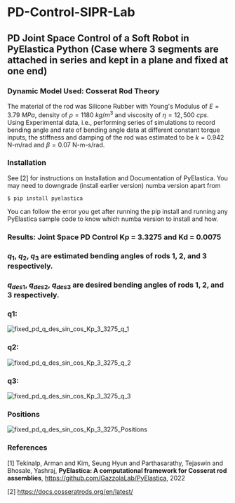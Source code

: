 # PD-Control-SIPR-Lab
## PD Joint Space Control of a Soft Robot in PyElastica Python (Case where 3 segments are attached in series and kept in a plane and fixed at one end)

### Dynamic Model Used: Cosserat Rod Theory
The material of the rod was Silicone Rubber with Young's Modulus of $E = 3.79\ MPa$, density of $\rho = 1180\ kg/m^3$ and viscosity of $\eta = 12,500\ cps$.  
Using Experimental data, i.e., performing series of simulations to record bending angle and rate of bending angle data at different constant torque inputs, the stiffness and damping of the rod was estimated to be $k = 0.942$ N-m/rad and $\beta = 0.07$ N-m-s/rad. 


### Installation
See [2] for instructions on Installation and Documentation of PyElastica. You may need to downgrade (install earlier version) numba version apart from
```
$ pip install pyelastica
```
You can follow the error you get after running the pip install and running any PyElastica sample code to know which numba version to install and how.

### Results: Joint Space PD Control Kp = 3.3275 and Kd = 0.0075
### $q_1$, $q_2$, $q_3$ are estimated bending angles of rods 1, 2, and 3 respectively.
### $q_{des1}$, $q_{des2}$, $q_{des3}$ are desired bending angles of rods 1, 2, and 3 respectively.
### q1:
![fixed_pd_q_des_sin_cos_Kp_3_3275_q_1](https://user-images.githubusercontent.com/34472717/209483234-7a60c474-4f14-47fc-b29d-6aa20cd9653b.png)

### q2:
![fixed_pd_q_des_sin_cos_Kp_3_3275_q_2](https://user-images.githubusercontent.com/34472717/209483239-877afcc0-a385-4281-9e77-ccd802a79914.png)

### q3:
![fixed_pd_q_des_sin_cos_Kp_3_3275_q_3](https://user-images.githubusercontent.com/34472717/209483247-9593443b-56ce-46fc-9db8-a9b881708e5a.png)

### Positions
![fixed_pd_q_des_sin_cos_Kp_3_3275_Positions](https://user-images.githubusercontent.com/34472717/209483250-45b5cf22-2e0e-4cda-b323-aaf25900abaf.png)


### References
[1] Tekinalp, Arman and Kim, Seung Hyun and Parthasarathy, Tejaswin and Bhosale, Yashraj, $\textbf{PyElastica: A computational framework for Cosserat rod assemblies}$, https://github.com/GazzolaLab/PyElastica, 2022

[2] https://docs.cosseratrods.org/en/latest/


